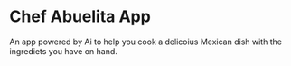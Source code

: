 # Chef Abuelita App

An app powered by Ai to help you cook a delicoius Mexican dish with the ingrediets you have on hand.
